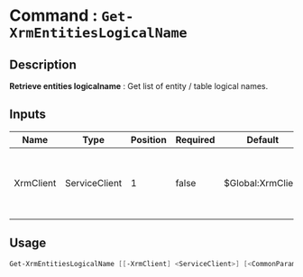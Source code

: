 # Command : `Get-XrmEntitiesLogicalName` 

## Description

**Retrieve entities logicalname** : Get list of entity / table logical names.

## Inputs

Name|Type|Position|Required|Default|Description
----|----|--------|--------|-------|-----------
XrmClient|ServiceClient|1|false|$Global:XrmClient|Xrm connector initialized to target instance. Use latest one by default. (CrmServiceClient)


## Usage

```Powershell 
Get-XrmEntitiesLogicalName [[-XrmClient] <ServiceClient>] [<CommonParameters>]
``` 


